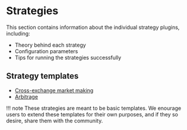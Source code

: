 # Strategies


This section contains information about the individual strategy plugins, including:

* Theory behind each strategy
* Configuration parameters
* Tips for running the strategies successfully

## Strategy templates

* [Cross-exchange market making](/strategies/cross-exchange-market-making.md)
* [Arbitrage](/strategies/arbitrage.md)

!!! note
    These strategies are meant to be basic templates. We enourage users to extend these templates for their own purposes, and if they so desire, share them with the community.

